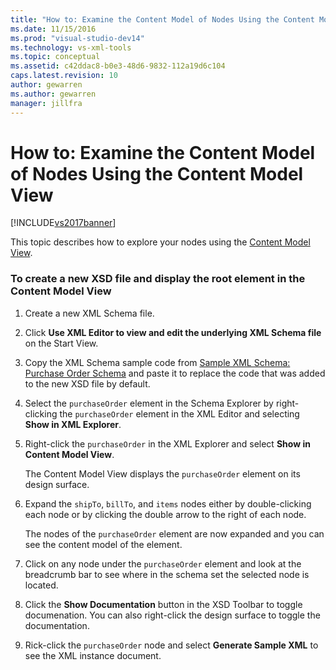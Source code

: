 ```yaml
---
title: "How to: Examine the Content Model of Nodes Using the Content Model View | Microsoft Docs"
ms.date: 11/15/2016
ms.prod: "visual-studio-dev14"
ms.technology: vs-xml-tools
ms.topic: conceptual
ms.assetid: c42ddac8-b0e3-48d6-9832-112a19d6c104
caps.latest.revision: 10
author: gewarren
ms.author: gewarren
manager: jillfra
---
```

# How to: Examine the Content Model of Nodes Using the Content Model View
[!INCLUDE[vs2017banner](../includes/vs2017banner.md)]

This topic describes how to explore your nodes using the [Content Model View](../xml-tools/content-model-view.md).  
  
### To create a new XSD file and display the root element in the Content Model View  
  
1. Create a new XML Schema file.  
  
2. Click **Use XML Editor to view and edit the underlying XML Schema file** on the Start View.  
  
3. Copy the XML Schema sample code from [Sample XML Schema: Purchase Order Schema](../xml-tools/sample-xsd-file-purchase-order-schema.md) and paste it to replace the code that was added to the new XSD file by default.  
  
4. Select the `purchaseOrder` element in the Schema Explorer by right-clicking the `purchaseOrder` element in the XML Editor and selecting **Show in XML Explorer**.  
  
5. Right-click the `purchaseOrder` in the XML Explorer and select **Show in Content Model View**.  
  
     The Content Model View displays the `purchaseOrder` element on its design surface.  
  
6. Expand the `shipTo`, `billTo`, and `items` nodes either by double-clicking each node or by clicking the double arrow to the right of each node.  
  
     The nodes of the `purchaseOrder` element are now expanded and you can see the content model of the element.  
  
7. Click on any node under the `purchaseOrder` element and look at the breadcrumb bar to see where in the schema set the selected node is located.  
  
8. Click the **Show Documentation** button in the XSD Toolbar to toggle documenation. You can also right-click the design surface to toggle the documentation.  
  
9. Rick-click the `purchaseOrder` node and select **Generate Sample XML** to see the XML instance document.

